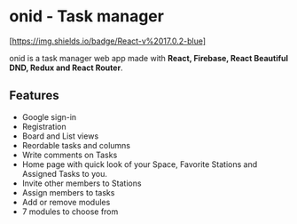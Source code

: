 # onid - Task manager
[https://img.shields.io/badge/React-v%2017.0.2-blue]

onid is a task manager web app made with **React, Firebase, React Beautiful DND, Redux and React Router**.

## Features

- Google sign-in
- Registration
- Board and List views
- Reordable tasks and columns
- Write comments on Tasks
- Home page with quick look of your Space, Favorite Stations and Assigned Tasks to you.
- Invite other members to Stations
- Assign members to tasks
- Add or remove modules
- 7 modules to choose from
